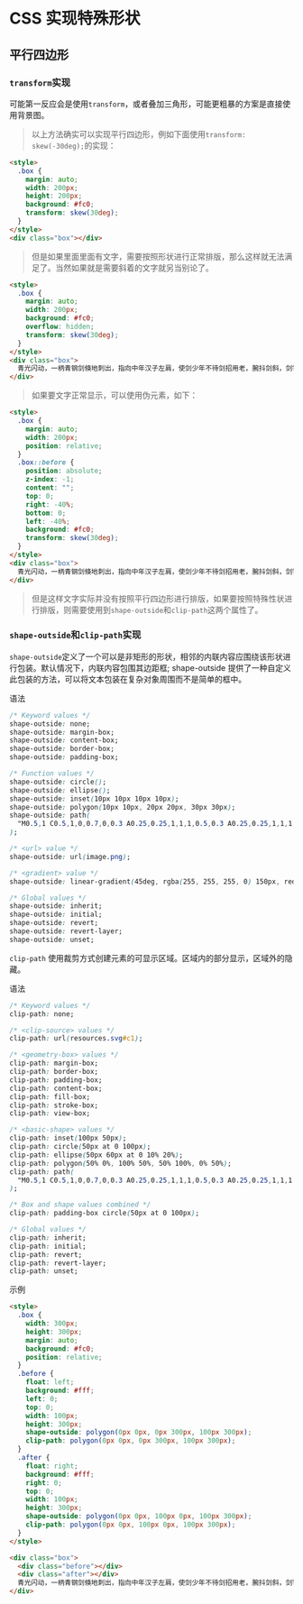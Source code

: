 # CSS 实现特殊形状

## 平行四边形

### `transform`实现

可能第一反应会是使用`transform`，或者叠加三角形，可能更粗暴的方案是直接使用背景图。

> 以上方法确实可以实现平行四边形，例如下面使用`transform: skew(-30deg);`的实现：

```html livecode
<style>
  .box {
    margin: auto;
    width: 200px;
    height: 200px;
    background: #fc0;
    transform: skew(30deg);
  }
</style>
<div class="box"></div>
```

> 但是如果里面里面有文字，需要按照形状进行正常排版，那么这样就无法满足了。当然如果就是需要斜着的文字就另当别论了。

```html livecode
<style>
  .box {
    margin: auto;
    width: 200px;
    background: #fc0;
    overflow: hidden;
    transform: skew(30deg);
  }
</style>
<div class="box">
  青光闪动，一柄青钢剑倏地刺出，指向中年汉子左肩，使剑少年不待剑招用老，腕抖剑斜，剑锋已削向那汉子右颈。那中年汉子竖剑挡格，铮的一声响，双剑相击，嗡嗡作声，震声未绝，双刃剑光霍霍，已拆了三招。中年汉子长剑猛地击落，直斩少年顶门。那少年避向右侧，左手剑诀斜引，青钢剑疾刺那汉子大腿。
</div>
```

> 如果要文字正常显示，可以使用伪元素，如下：

```html livecode
<style>
  .box {
    margin: auto;
    width: 200px;
    position: relative;
  }
  .box::before {
    position: absolute;
    z-index: -1;
    content: "";
    top: 0;
    right: -40%;
    bottom: 0;
    left: -40%;
    background: #fc0;
    transform: skew(30deg);
  }
</style>
<div class="box">
  青光闪动，一柄青钢剑倏地刺出，指向中年汉子左肩，使剑少年不待剑招用老，腕抖剑斜，剑锋已削向那汉子右颈。那中年汉子竖剑挡格，铮的一声响，双剑相击，嗡嗡作声，震声未绝，双刃剑光霍霍，已拆了三招。中年汉子长剑猛地击落，直斩少年顶门。那少年避向右侧，左手剑诀斜引，青钢剑疾刺那汉子大腿。
</div>
```

> 但是这样文字实际并没有按照平行四边形进行排版，如果要按照特殊性状进行排版，则需要使用到`shape-outside`和`clip-path`这两个属性了。

### `shape-outside`和`clip-path`实现

`shape-outside`定义了一个可以是非矩形的形状，相邻的内联内容应围绕该形状进行包装。默认情况下，内联内容包围其边距框; shape-outside 提供了一种自定义此包装的方法，可以将文本包装在复杂对象周围而不是简单的框中。

语法

```css
/* Keyword values */
shape-outside: none;
shape-outside: margin-box;
shape-outside: content-box;
shape-outside: border-box;
shape-outside: padding-box;

/* Function values */
shape-outside: circle();
shape-outside: ellipse();
shape-outside: inset(10px 10px 10px 10px);
shape-outside: polygon(10px 10px, 20px 20px, 30px 30px);
shape-outside: path(
  "M0.5,1 C0.5,1,0,0.7,0,0.3 A0.25,0.25,1,1,1,0.5,0.3 A0.25,0.25,1,1,1,1,0.3 C1,0.7,0.5,1,0.5,1 Z"
);

/* <url> value */
shape-outside: url(image.png);

/* <gradient> value */
shape-outside: linear-gradient(45deg, rgba(255, 255, 255, 0) 150px, red 150px);

/* Global values */
shape-outside: inherit;
shape-outside: initial;
shape-outside: revert;
shape-outside: revert-layer;
shape-outside: unset;
```

`clip-path`
使用裁剪方式创建元素的可显示区域。区域内的部分显示，区域外的隐藏。

语法

```css
/* Keyword values */
clip-path: none;

/* <clip-source> values */
clip-path: url(resources.svg#c1);

/* <geometry-box> values */
clip-path: margin-box;
clip-path: border-box;
clip-path: padding-box;
clip-path: content-box;
clip-path: fill-box;
clip-path: stroke-box;
clip-path: view-box;

/* <basic-shape> values */
clip-path: inset(100px 50px);
clip-path: circle(50px at 0 100px);
clip-path: ellipse(50px 60px at 0 10% 20%);
clip-path: polygon(50% 0%, 100% 50%, 50% 100%, 0% 50%);
clip-path: path(
  "M0.5,1 C0.5,1,0,0.7,0,0.3 A0.25,0.25,1,1,1,0.5,0.3 A0.25,0.25,1,1,1,1,0.3 C1,0.7,0.5,1,0.5,1 Z"
);

/* Box and shape values combined */
clip-path: padding-box circle(50px at 0 100px);

/* Global values */
clip-path: inherit;
clip-path: initial;
clip-path: revert;
clip-path: revert-layer;
clip-path: unset;
```

示例

```html livecode
<style>
  .box {
    width: 300px;
    height: 300px;
    margin: auto;
    background: #fc0;
    position: relative;
  }
  .before {
    float: left;
    background: #fff;
    left: 0;
    top: 0;
    width: 100px;
    height: 300px;
    shape-outside: polygon(0px 0px, 0px 300px, 100px 300px);
    clip-path: polygon(0px 0px, 0px 300px, 100px 300px);
  }
  .after {
    float: right;
    background: #fff;
    right: 0;
    top: 0;
    width: 100px;
    height: 300px;
    shape-outside: polygon(0px 0px, 100px 0px, 100px 300px);
    clip-path: polygon(0px 0px, 100px 0px, 100px 300px);
  }
</style>

<div class="box">
  <div class="before"></div>
  <div class="after"></div>
  青光闪动，一柄青钢剑倏地刺出，指向中年汉子左肩，使剑少年不待剑招用老，腕抖剑斜，剑锋已削向那汉子右颈。那中年汉子竖剑挡格，铮的一声响，双剑相击，嗡嗡作声，震声未绝，双刃剑光霍霍，已拆了三招。中年汉子长剑猛地击落，直斩少年顶门。那少年避向右侧，左手剑诀斜引，青钢剑疾刺那汉子大腿。
</div>
```
